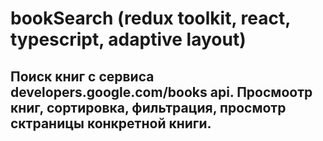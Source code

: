# bookSearch (redux toolkit, react, typescript, adaptive layout)
## Поиск книг с сервиса  developers.google.com/books api. Просмоотр книг, сортировка, фильтрация, просмотр сктраницы конкретной книги.
